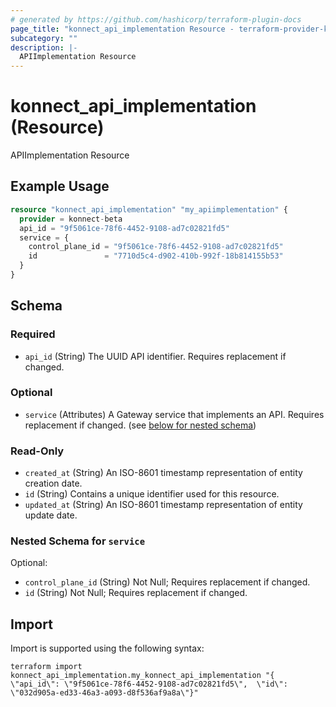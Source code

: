 ```yaml
---
# generated by https://github.com/hashicorp/terraform-plugin-docs
page_title: "konnect_api_implementation Resource - terraform-provider-konnect-beta"
subcategory: ""
description: |-
  APIImplementation Resource
---
```


# konnect_api_implementation (Resource)

APIImplementation Resource

## Example Usage

```terraform
resource "konnect_api_implementation" "my_apiimplementation" {
  provider = konnect-beta
  api_id = "9f5061ce-78f6-4452-9108-ad7c02821fd5"
  service = {
    control_plane_id = "9f5061ce-78f6-4452-9108-ad7c02821fd5"
    id               = "7710d5c4-d902-410b-992f-18b814155b53"
  }
}
```

<!-- schema generated by tfplugindocs -->
## Schema

### Required

- `api_id` (String) The UUID API identifier. Requires replacement if changed.

### Optional

- `service` (Attributes) A Gateway service that implements an API. Requires replacement if changed. (see [below for nested schema](#nestedatt--service))

### Read-Only

- `created_at` (String) An ISO-8601 timestamp representation of entity creation date.
- `id` (String) Contains a unique identifier used for this resource.
- `updated_at` (String) An ISO-8601 timestamp representation of entity update date.

<a id="nestedatt--service"></a>
### Nested Schema for `service`

Optional:

- `control_plane_id` (String) Not Null; Requires replacement if changed.
- `id` (String) Not Null; Requires replacement if changed.

## Import

Import is supported using the following syntax:

```shell
terraform import konnect_api_implementation.my_konnect_api_implementation "{ \"api_id\": \"9f5061ce-78f6-4452-9108-ad7c02821fd5\",  \"id\": \"032d905a-ed33-46a3-a093-d8f536af9a8a\"}"
```
